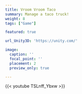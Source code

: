 ```yaml
---
title: Vroom Vroom Taco
summary: Manage a taco truck!
weight: 8
tags: ["Game"]

featured: true

url_Unity3D: 'https://unity.com/'

image:
  caption: ''
  focal_point: ''
  placement: 2
  preview_only: true

---
```

{{< youtube TSLnff_Ybxw >}}